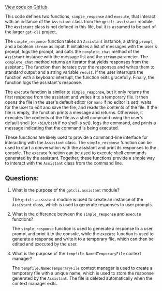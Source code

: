 [View code on GitHub](https://github.com/kharvd/gpt-cli/blob/master/gptcli/shell.py)

This code defines two functions, `simple_response` and `execute`, that interact with an instance of the `Assistant` class from the `gptcli.assistant` module. The `Assistant` class is not defined in this file, but it is assumed to be part of the larger `gpt-cli` project.

The `simple_response` function takes an `Assistant` instance, a string `prompt`, and a boolean `stream` as input. It initializes a list of messages with the user's prompt, logs the prompt, and calls the `complete_chat` method of the `Assistant` instance with the message list and the `stream` parameter. The `complete_chat` method returns an iterator that yields responses from the assistant. The function then iterates over the responses and writes them to standard output and a string variable `result`. If the user interrupts the function with a keyboard interrupt, the function exits gracefully. Finally, the function logs the assistant's response.

The `execute` function is similar to `simple_response`, but it only returns the first response from the assistant and writes it to a temporary file. It then opens the file in the user's default editor (or `nano` if no editor is set), waits for the user to edit and save the file, and reads the contents of the file. If the file is empty, the function prints a message and returns. Otherwise, it executes the contents of the file as a shell command using the user's default shell (or `/bin/bash` if no shell is set), logs the command, and prints a message indicating that the command is being executed.

These functions are likely used to provide a command-line interface for interacting with the `Assistant` class. The `simple_response` function can be used to start a conversation with the assistant and print its responses to the console. The `execute` function can be used to execute shell commands generated by the assistant. Together, these functions provide a simple way to interact with the `Assistant` class from the command line.
## Questions: 
 1. What is the purpose of the `gptcli.assistant` module?
    
    The `gptcli.assistant` module is used to create an instance of the `Assistant` class, which is used to generate responses to user prompts.

2. What is the difference between the `simple_response` and `execute` functions?
    
    The `simple_response` function is used to generate a response to a user prompt and print it to the console, while the `execute` function is used to generate a response and write it to a temporary file, which can then be edited and executed by the user.

3. What is the purpose of the `tempfile.NamedTemporaryFile` context manager?
    
    The `tempfile.NamedTemporaryFile` context manager is used to create a temporary file with a unique name, which is used to store the response generated by the `Assistant`. The file is deleted automatically when the context manager exits.